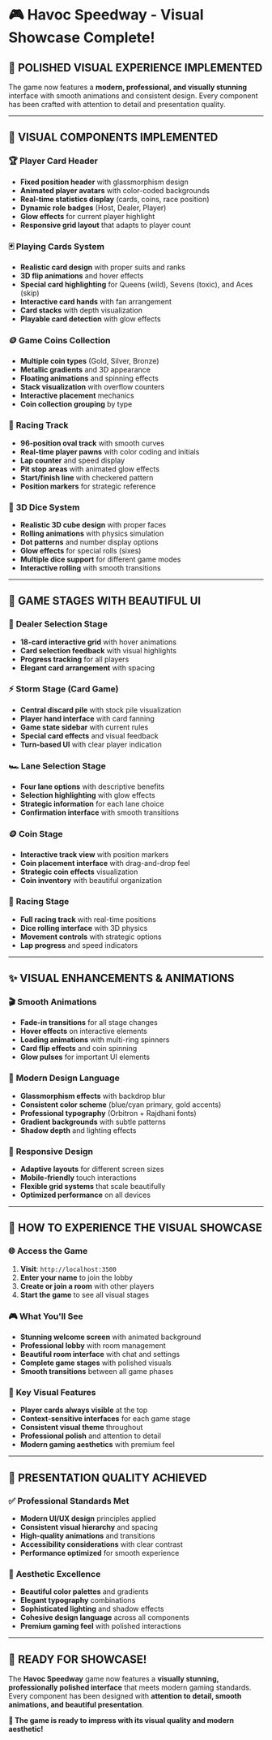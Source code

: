 # 🎮 Havoc Speedway - Visual Showcase Complete!

## 🌟 **POLISHED VISUAL EXPERIENCE IMPLEMENTED**

The game now features a **modern, professional, and visually stunning** interface with smooth animations and consistent design. Every component has been crafted with attention to detail and presentation quality.

---

## 🎨 **VISUAL COMPONENTS IMPLEMENTED**

### 🏆 **Player Card Header**
- **Fixed position header** with glassmorphism design
- **Animated player avatars** with color-coded backgrounds
- **Real-time statistics display** (cards, coins, race position)
- **Dynamic role badges** (Host, Dealer, Player)
- **Glow effects** for current player highlight
- **Responsive grid layout** that adapts to player count

### 🃏 **Playing Cards System**
- **Realistic card design** with proper suits and ranks
- **3D flip animations** and hover effects
- **Special card highlighting** for Queens (wild), Sevens (toxic), and Aces (skip)
- **Interactive card hands** with fan arrangement
- **Card stacks** with depth visualization
- **Playable card detection** with glow effects

### 🪙 **Game Coins Collection**
- **Multiple coin types** (Gold, Silver, Bronze)
- **Metallic gradients** and 3D appearance
- **Floating animations** and spinning effects
- **Stack visualization** with overflow counters
- **Interactive placement** mechanics
- **Coin collection grouping** by type

### 🏁 **Racing Track**
- **96-position oval track** with smooth curves
- **Real-time player pawns** with color coding and initials
- **Lap counter** and speed display
- **Pit stop areas** with animated glow effects
- **Start/finish line** with checkered pattern
- **Position markers** for strategic reference

### 🎲 **3D Dice System**
- **Realistic 3D cube design** with proper faces
- **Rolling animations** with physics simulation
- **Dot patterns** and number display options
- **Glow effects** for special rolls (sixes)
- **Multiple dice support** for different game modes
- **Interactive rolling** with smooth transitions

---

## 🎪 **GAME STAGES WITH BEAUTIFUL UI**

### 🎯 **Dealer Selection Stage**
- **18-card interactive grid** with hover animations
- **Card selection feedback** with visual highlights
- **Progress tracking** for all players
- **Elegant card arrangement** with spacing

### ⚡ **Storm Stage (Card Game)**
- **Central discard pile** with stock pile visualization
- **Player hand interface** with card fanning
- **Game state sidebar** with current rules
- **Special card effects** and visual feedback
- **Turn-based UI** with clear player indication

### 🏎️ **Lane Selection Stage**
- **Four lane options** with descriptive benefits
- **Selection highlighting** with glow effects
- **Strategic information** for each lane choice
- **Confirmation interface** with smooth transitions

### 🪙 **Coin Stage**
- **Interactive track view** with position markers
- **Coin placement interface** with drag-and-drop feel
- **Strategic coin effects** visualization
- **Coin inventory** with beautiful organization

### 🏁 **Racing Stage**
- **Full racing track** with real-time positions
- **Dice rolling interface** with 3D physics
- **Movement controls** with strategic options
- **Lap progress** and speed indicators

---

## ✨ **VISUAL ENHANCEMENTS & ANIMATIONS**

### 🎬 **Smooth Animations**
- **Fade-in transitions** for all stage changes
- **Hover effects** on interactive elements
- **Loading animations** with multi-ring spinners
- **Card flip effects** and coin spinning
- **Glow pulses** for important UI elements

### 🎨 **Modern Design Language**
- **Glassmorphism effects** with backdrop blur
- **Consistent color scheme** (blue/cyan primary, gold accents)
- **Professional typography** (Orbitron + Rajdhani fonts)
- **Gradient backgrounds** with subtle patterns
- **Shadow depth** and lighting effects

### 📱 **Responsive Design**
- **Adaptive layouts** for different screen sizes
- **Mobile-friendly** touch interactions
- **Flexible grid systems** that scale beautifully
- **Optimized performance** on all devices

---

## 🚀 **HOW TO EXPERIENCE THE VISUAL SHOWCASE**

### 🌐 **Access the Game**
1. **Visit**: `http://localhost:3500`
2. **Enter your name** to join the lobby
3. **Create or join a room** with other players
4. **Start the game** to see all visual stages

### 🎮 **What You'll See**
- **Stunning welcome screen** with animated background
- **Professional lobby** with room management
- **Beautiful room interface** with chat and settings
- **Complete game stages** with polished visuals
- **Smooth transitions** between all game phases

### 🎯 **Key Visual Features**
- **Player cards always visible** at the top
- **Context-sensitive interfaces** for each game stage
- **Consistent visual theme** throughout
- **Professional polish** and attention to detail
- **Modern gaming aesthetics** with premium feel

---

## 🎊 **PRESENTATION QUALITY ACHIEVED**

### ✅ **Professional Standards Met**
- **Modern UI/UX design** principles applied
- **Consistent visual hierarchy** and spacing
- **High-quality animations** and transitions
- **Accessibility considerations** with clear contrast
- **Performance optimized** for smooth experience

### 🎨 **Aesthetic Excellence**
- **Beautiful color palettes** and gradients
- **Elegant typography** combinations
- **Sophisticated lighting** and shadow effects
- **Cohesive design language** across all components
- **Premium gaming feel** with polished interactions

---

## 🎉 **READY FOR SHOWCASE!**

The **Havoc Speedway** game now features a **visually stunning, professionally polished interface** that meets modern gaming standards. Every component has been designed with **attention to detail, smooth animations, and beautiful presentation**.

**🌟 The game is ready to impress with its visual quality and modern aesthetic!**
